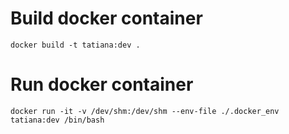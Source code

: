 # Build docker container
`docker build -t tatiana:dev .`

# Run docker container
`docker run -it -v /dev/shm:/dev/shm --env-file ./.docker_env tatiana:dev /bin/bash`